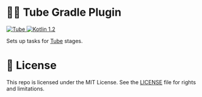 # 🚰🐘 Tube Gradle Plugin

[ ![Tube](https://jenkins.log-g.co/buildStatus/icon?job=phatblat/TubeGradlePlugin/master) ](https://jenkins.log-g.co/job/phatblat/job/TubeGradlePlugin/job/master/)
[ ![Kotlin 1.2](https://img.shields.io/badge/Kotlin-1.2-orange.svg?style=flat) ](http://kotlinlang.org/)

Sets up tasks for [Tube](https://github.com/phatblat/Tube) stages.

# 📄 License

This repo is licensed under the MIT License. See the [LICENSE](LICENSE.md) file for rights and limitations.
